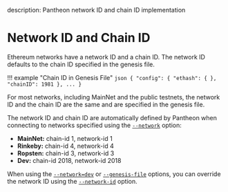 description: Pantheon network ID and chain ID implementation
<!--- END of page meta data -->

# Network ID and Chain ID

Ethereum networks have a network ID and a chain ID. The network ID defaults to the chain ID specified 
in the genesis file.

!!! example "Chain ID in Genesis File"
    ```json
    {
      "config": {
        "ethash": {
        },
         "chainID": 1981
      },
      ...
    }
    ```

For most networks, including MainNet and the public testnets, the network ID and the chain ID are the
same and are specified in the genesis file.

The network ID and chain ID are automatically defined by Pantheon when connecting to networks specified 
using the [`--network`](../Reference/Pantheon-CLI-Syntax.md#network) option:

- **MainNet:** chain-id 1, network-id 1
- **Rinkeby:** chain-id 4, network-id 4
- **Ropsten:** chain-id 3, network-id 3
- **Dev:** chain-id 2018, network-id 2018

When using the [`--network=dev`](../Reference/Pantheon-CLI-Syntax.md#network) or 
[`--genesis-file`](../Reference/Pantheon-CLI-Syntax.md#genesis-file) options, you can override the 
network ID using the [`--network-id`](../Reference/Pantheon-CLI-Syntax.md#network-id) option. 

